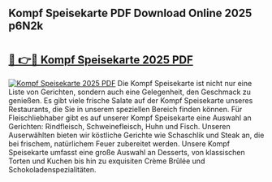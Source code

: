 ## Kompf Speisekarte PDF Download Online 2025 p6N2k

# <h2><a href="http://gcaee2o.nevu.top/?p=Kompf+Speisekarte">🔗 👉🔴 Kompf Speisekarte 2025 PDF</a></h2>

[![Kompf Speisekarte 2025 PDF](https://i.imgur.com/dBaPXMq.png)](http://gcaee2o.nevu.top/?p=Kompf+Speisekarte)
Die Kompf Speisekarte ist nicht nur eine Liste von Gerichten, sondern auch eine Gelegenheit, den Geschmack zu genießen. Es gibt viele frische Salate auf der Kompf Speisekarte unseres Restaurants, die Sie in unserem speziellen Bereich finden können. Für Fleischliebhaber gibt es auf unserer Kompf Speisekarte eine Auswahl an Gerichten: Rindfleisch, Schweinefleisch, Huhn und Fisch. Unseren Auserwählten bieten wir köstliche Gerichte wie Schaschlik und Steak an, die bei frischem, natürlichem Feuer zubereitet werden. Unsere Kompf Speisekarte umfasst eine große Auswahl an Desserts, von klassischen Torten und Kuchen bis hin zu exquisiten Crème Brûlée und Schokoladenspezialitäten.
